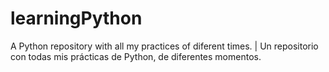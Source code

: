 # learningPython

A Python repository with all my practices of diferent times. | Un repositorio con todas mis prácticas de Python, de diferentes momentos.
